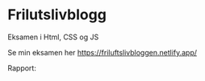 # Frilutslivblogg
Eksamen i Html, CSS og JS 

Se min eksamen her 
https://friluftslivbloggen.netlify.app/


Rapport: 
